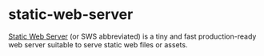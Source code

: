 static-web-server
=================

[Static Web Server][1] (or SWS abbreviated) is a tiny and fast production-ready web
server suitable to serve static web files or assets.

[1]: https://github.com/static-web-server/static-web-server
